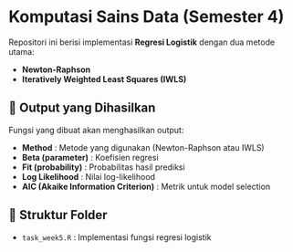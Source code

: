# Komputasi Sains Data (Semester 4)

Repositori ini berisi implementasi **Regresi Logistik** dengan dua metode utama:  
- **Newton-Raphson**
- **Iteratively Weighted Least Squares (IWLS)**  

## **📌 Output yang Dihasilkan**
Fungsi yang dibuat akan menghasilkan output:  
- **Method** : Metode yang digunakan (Newton-Raphson atau IWLS)  
- **Beta (parameter)** : Koefisien regresi  
- **Fit (probability)** : Probabilitas hasil prediksi  
- **Log Likelihood** : Nilai log-likelihood  
- **AIC (Akaike Information Criterion)** : Metrik untuk model selection  

## **📂 Struktur Folder**
- `task_week5.R` : Implementasi fungsi regresi logistik  
